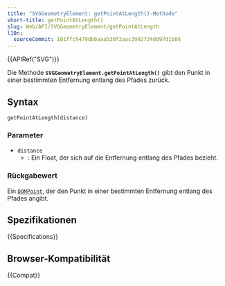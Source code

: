 ```yaml
---
title: "SVGGeometryElement: getPointAtLength()-Methode"
short-title: getPointAtLength()
slug: Web/API/SVGGeometryElement/getPointAtLength
l10n:
  sourceCommit: 101ffc9479db6aaa530f2aac3992734dd97d1b86
---
```


{{APIRef("SVG")}}

Die Methode **`SVGGeometryElement.getPointAtLength()`** gibt den Punkt in einer bestimmten Entfernung entlang des Pfades zurück.

## Syntax

```js-nolint
getPointAtLength(distance)
```

### Parameter

- `distance`
  - : Ein Float, der sich auf die Entfernung entlang des Pfades bezieht.

### Rückgabewert

Ein [`DOMPoint`](/de/docs/Web/API/DOMPoint), der den Punkt in einer bestimmten Entfernung entlang des Pfades angibt.

## Spezifikationen

{{Specifications}}

## Browser-Kompatibilität

{{Compat}}
